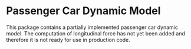 # Passenger Car Dynamic Model

This package contains a partially implemented passenger car dynamic model. The computation of longitudinal force has not yet been added and therefore it is not ready for use in production code.
